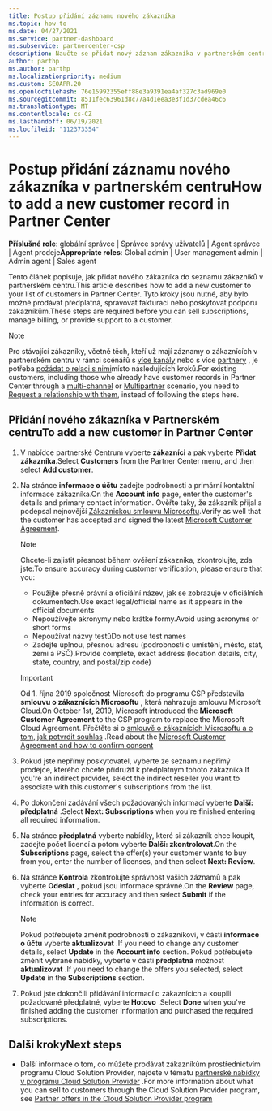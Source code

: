 ```yaml
---
title: Postup přidání záznamu nového zákazníka
ms.topic: how-to
ms.date: 04/27/2021
ms.service: partner-dashboard
ms.subservice: partnercenter-csp
description: Naučte se přidat nový záznam zákazníka v partnerském centru. Pak můžete prodávat předplatné zákazníka, spravovat fakturaci nebo poskytovat zákaznickou podporu.
author: parthp
ms.author: parthp
ms.localizationpriority: medium
ms.custom: SEOAPR.20
ms.openlocfilehash: 76e15992355eff88e3a9391ea4af327c3ad969e0
ms.sourcegitcommit: 8511fec63961d8c77a4d1eea3e3f1d37cdea46c6
ms.translationtype: MT
ms.contentlocale: cs-CZ
ms.lasthandoff: 06/19/2021
ms.locfileid: "112373354"
---
```

# <a name="how-to-add-a-new-customer-record-in-partner-center"></a><span data-ttu-id="00ea7-104">Postup přidání záznamu nového zákazníka v partnerském centru</span><span class="sxs-lookup"><span data-stu-id="00ea7-104">How to add a new customer record in Partner Center</span></span>

<span data-ttu-id="00ea7-105">**Příslušné role**: globální správce | Správce správy uživatelů | Agent správce | Agent prodeje</span><span class="sxs-lookup"><span data-stu-id="00ea7-105">**Appropriate roles**: Global admin | User management admin | Admin agent | Sales agent</span></span>

<span data-ttu-id="00ea7-106">Tento článek popisuje, jak přidat nového zákazníka do seznamu zákazníků v partnerském centru.</span><span class="sxs-lookup"><span data-stu-id="00ea7-106">This article describes how to add a new customer to your list of customers in Partner Center.</span></span> <span data-ttu-id="00ea7-107">Tyto kroky jsou nutné, aby bylo možné prodávat předplatná, spravovat fakturaci nebo poskytovat podporu zákazníkům.</span><span class="sxs-lookup"><span data-stu-id="00ea7-107">These steps are required before you can sell subscriptions, manage billing, or provide support to a customer.</span></span>

>[!NOTE]
><span data-ttu-id="00ea7-108">Pro stávající zákazníky, včetně těch, kteří už mají záznamy o zákaznících v partnerském centru v rámci scénářů s [více kanály](multichannel.md) nebo s více [partnery](multipartner.md) , je potřeba [požádat o relaci s nimi](request-a-relationship-with-a-customer.md)místo následujících kroků.</span><span class="sxs-lookup"><span data-stu-id="00ea7-108">For existing customers, including those who already have customer records in Partner Center through a [multi-channel](multichannel.md) or [Multipartner](multipartner.md) scenario, you need to [Request a relationship with them](request-a-relationship-with-a-customer.md), instead of following the steps here.</span></span>

## <a name="to-add-a-new-customer-in-partner-center"></a><span data-ttu-id="00ea7-109">Přidání nového zákazníka v Partnerském centru</span><span class="sxs-lookup"><span data-stu-id="00ea7-109">To add a new customer in Partner Center</span></span>

1. <span data-ttu-id="00ea7-110">V nabídce partnerské Centrum vyberte **zákazníci** a pak vyberte **Přidat zákazníka**.</span><span class="sxs-lookup"><span data-stu-id="00ea7-110">Select **Customers** from the Partner Center menu, and then select **Add customer**.</span></span>

2. <span data-ttu-id="00ea7-111">Na stránce **informace o účtu** zadejte podrobnosti a primární kontaktní informace zákazníka.</span><span class="sxs-lookup"><span data-stu-id="00ea7-111">On the **Account info** page, enter the customer's details and primary contact information.</span></span> <span data-ttu-id="00ea7-112">Ověřte taky, že zákazník přijal a podepsal nejnovější [Zákaznickou smlouvu Microsoftu](agreements.md).</span><span class="sxs-lookup"><span data-stu-id="00ea7-112">Verify as well that the customer has accepted and signed the latest [Microsoft Customer Agreement](agreements.md).</span></span>

   >[!NOTE]
   >
   ><span data-ttu-id="00ea7-113">Chcete-li zajistit přesnost během ověření zákazníka, zkontrolujte, zda jste:</span><span class="sxs-lookup"><span data-stu-id="00ea7-113">To ensure accuracy during customer verification, please ensure that you:</span></span>
   >
   >- <span data-ttu-id="00ea7-114">Použijte přesně právní a oficiální název, jak se zobrazuje v oficiálních dokumentech.</span><span class="sxs-lookup"><span data-stu-id="00ea7-114">Use exact legal/official name as it appears in the official documents</span></span>
   >- <span data-ttu-id="00ea7-115">Nepoužívejte akronymy nebo krátké formy.</span><span class="sxs-lookup"><span data-stu-id="00ea7-115">Avoid using acronyms or short forms</span></span>
   >- <span data-ttu-id="00ea7-116">Nepoužívat názvy testů</span><span class="sxs-lookup"><span data-stu-id="00ea7-116">Do not use test names</span></span>
   >- <span data-ttu-id="00ea7-117">Zadejte úplnou, přesnou adresu (podrobnosti o umístění, město, stát, zemi a PSČ).</span><span class="sxs-lookup"><span data-stu-id="00ea7-117">Provide complete, exact address (location details, city, state, country, and postal/zip code)</span></span>

   >[!IMPORTANT]
   > <span data-ttu-id="00ea7-118">Od 1. října 2019 společnost Microsoft do programu CSP představila **smlouvu o zákaznících Microsoftu** , která nahrazuje smlouvu Microsoft Cloud.</span><span class="sxs-lookup"><span data-stu-id="00ea7-118">On October 1st, 2019, Microsoft introduced the **Microsoft Customer Agreement** to the CSP program to replace the Microsoft Cloud Agreement.</span></span> <span data-ttu-id="00ea7-119">Přečtěte si o [smlouvě o zákaznících Microsoftu a o tom, jak potvrdit souhlas](confirm-customer-agreement.md) .</span><span class="sxs-lookup"><span data-stu-id="00ea7-119">Read about the [Microsoft Customer Agreement and how to confirm consent](confirm-customer-agreement.md)</span></span>
  
3. <span data-ttu-id="00ea7-120">Pokud jste nepřímý poskytovatel, vyberte ze seznamu nepřímý prodejce, kterého chcete přidružit k předplatným tohoto zákazníka.</span><span class="sxs-lookup"><span data-stu-id="00ea7-120">If you're an indirect provider, select the indirect reseller you want to associate with this customer's subscriptions from the list.</span></span>

4. <span data-ttu-id="00ea7-121">Po dokončení zadávání všech požadovaných informací vyberte **Další: předplatná** .</span><span class="sxs-lookup"><span data-stu-id="00ea7-121">Select **Next: Subscriptions** when you're finished entering all required information.</span></span>

5. <span data-ttu-id="00ea7-122">Na stránce **předplatná** vyberte nabídky, které si zákazník chce koupit, zadejte počet licencí a potom vyberte **Další: zkontrolovat**.</span><span class="sxs-lookup"><span data-stu-id="00ea7-122">On the **Subscriptions** page, select the offer(s) your customer wants to buy from you, enter the number of licenses, and then select **Next: Review**.</span></span>

6. <span data-ttu-id="00ea7-123">Na stránce **Kontrola** zkontrolujte správnost vašich záznamů a pak vyberte **Odeslat** , pokud jsou informace správné.</span><span class="sxs-lookup"><span data-stu-id="00ea7-123">On the **Review** page, check your entries for accuracy and then select **Submit** if the information is correct.</span></span>

   >[!NOTE]
   ><span data-ttu-id="00ea7-124">Pokud potřebujete změnit podrobnosti o zákazníkovi, v části **informace o účtu** vyberte **aktualizovat** .</span><span class="sxs-lookup"><span data-stu-id="00ea7-124">If you need to change any customer details, select **Update** in the **Account info** section.</span></span> <span data-ttu-id="00ea7-125">Pokud potřebujete změnit vybrané nabídky, vyberte v části **předplatná** možnost **aktualizovat** .</span><span class="sxs-lookup"><span data-stu-id="00ea7-125">If you need to change the offers you selected, select **Update** in the **Subscriptions** section.</span></span>

7. <span data-ttu-id="00ea7-126">Pokud jste dokončili přidávání informací o zákaznících a koupili požadované předplatné, vyberte **Hotovo** .</span><span class="sxs-lookup"><span data-stu-id="00ea7-126">Select **Done** when you've finished adding the customer information and purchased the required subscriptions.</span></span>

## <a name="next-steps"></a><span data-ttu-id="00ea7-127">Další kroky</span><span class="sxs-lookup"><span data-stu-id="00ea7-127">Next steps</span></span>

- <span data-ttu-id="00ea7-128">Další informace o tom, co můžete prodávat zákazníkům prostřednictvím programu Cloud Solution Provider, najdete v tématu [partnerské nabídky v programu Cloud Solution Provider](csp-offers.md) .</span><span class="sxs-lookup"><span data-stu-id="00ea7-128">For more information about what you can sell to customers through the Cloud Solution Provider program, see [Partner offers in the Cloud Solution Provider program](csp-offers.md)</span></span>

